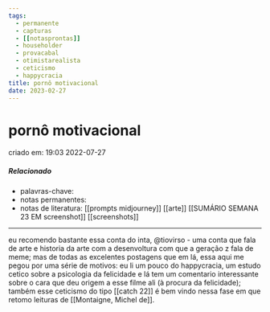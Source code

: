 ```yaml
---
tags:
  - permanente
  - capturas
  - [[notasprontas]]
  - householder
  - provacabal
  - otimistarealista
  - ceticismo
  - happycracia
title: pornô motivacional
date: 2023-02-27
---
```


# pornô motivacional

criado em: 19:03 2022-07-27

##### Relacionado

- palavras-chave:
- notas permanentes:
- notas de literatura: [[prompts midjourney]] [[arte]] [[SUMÁRIO SEMANA 23 EM screenshot]] [[screenshots]]

---

eu recomendo bastante essa conta do inta, @tiovirso - uma conta que fala de arte e historia da arte com a desenvoltura com que a geração z fala de meme; mas de todas as excelentes postagens que em lá, essa aqui me pegou por uma série de motivos: eu li um pouco do happycracia, um estudo cetico sobre a psicologia da felicidade e lá tem um comentario interessante sobre o cara que deu origem a esse filme ali (à procura da felicidade); também esse ceticismo do tipo [[catch 22]] é bem vindo nessa fase em que retomo leituras de [[Montaigne, Michel de]].
